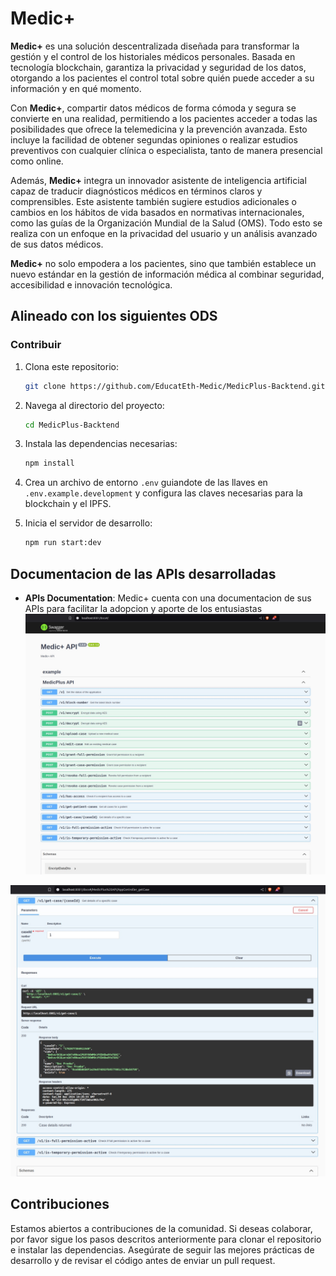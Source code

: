 # Medic+

**Medic+** es una solución descentralizada diseñada para transformar la gestión y el control de los historiales médicos personales. Basada en tecnología blockchain, garantiza la privacidad y seguridad de los datos, otorgando a los pacientes el control total sobre quién puede acceder a su información y en qué momento.

Con **Medic+**, compartir datos médicos de forma cómoda y segura se convierte en una realidad, permitiendo a los pacientes acceder a todas las posibilidades que ofrece la telemedicina y la prevención avanzada. Esto incluye la facilidad de obtener segundas opiniones o realizar estudios preventivos con cualquier clínica o especialista, tanto de manera presencial como online.

Además, **Medic+** integra un innovador asistente de inteligencia artificial capaz de traducir diagnósticos médicos en términos claros y comprensibles. Este asistente también sugiere estudios adicionales o cambios en los hábitos de vida basados en normativas internacionales, como las guías de la Organización Mundial de la Salud (OMS). Todo esto se realiza con un enfoque en la privacidad del usuario y un análisis avanzado de sus datos médicos.

**Medic+** no solo empodera a los pacientes, sino que también establece un nuevo estándar en la gestión de información médica al combinar seguridad, accesibilidad e innovación tecnológica.

## Alineado con los siguientes ODS

### Contribuir

1. Clona este repositorio:
   ```bash
   git clone https://github.com/EducatEth-Medic/MedicPlus-Backtend.git
   ```

2. Navega al directorio del proyecto:

   ```bash
   cd MedicPlus-Backtend
   ```

3. Instala las dependencias necesarias:

   ```bash
   npm install
   ```

4. Crea un archivo de entorno `.env` guiandote de las llaves en `.env.example.development` y configura las claves necesarias para la blockchain y el IPFS.

5. Inicia el servidor de desarrollo:

   ```bash
   npm run start:dev
   ```

## Documentacion de las APIs desarrolladas
- **APIs Documentation**: Medic+ cuenta con una documentacion de sus APIs para facilitar la adopcion y aporte de los entusiastas
![Documentacion de APIs](Documentacion-APIs.jpeg)

![Documentacion de APIs - ejemplo de uso](Documentacion-APIs-ejemplo-de-uso.jpeg)



## Contribuciones

Estamos abiertos a contribuciones de la comunidad. Si deseas colaborar, por favor sigue los pasos descritos anteriormente para clonar el repositorio e instalar las dependencias. Asegúrate de seguir las mejores prácticas de desarrollo y de revisar el código antes de enviar un pull request.


